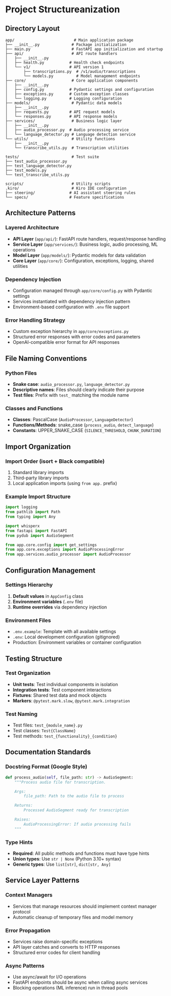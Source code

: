 # Project Structureanization

## Directory Layout

```
app/                          # Main application package
├── __init__.py              # Package initialization
├── main.py                  # FastAPI app initialization and startup
├── api/                     # API route handlers
│   ├── __init__.py
│   ├── health.py           # Health check endpoints
│   └── v1/                 # API version 1
│       ├── transcriptions.py  # /v1/audio/transcriptions
│       └── models.py          # Model management endpoints
├── core/                    # Core application components
│   ├── __init__.py
│   ├── config.py           # Pydantic settings and configuration
│   ├── exceptions.py       # Custom exception classes
│   └── logging.py          # Logging configuration
├── models/                  # Pydantic data models
│   ├── __init__.py
│   ├── requests.py         # API request models
│   └── responses.py        # API response models
├── services/                # Business logic layer
│   ├── __init__.py
│   ├── audio_processor.py  # Audio processing service
│   └── language_detector.py # Language detection service
└── utils/                   # Utility functions
    ├── __init__.py
    └── transcribe_utils.py  # Transcription utilities

tests/                       # Test suite
├── test_audio_processor.py
├── test_language_detector.py
├── test_models.py
└── test_transcribe_utils.py

scripts/                     # Utility scripts
.kiro/                       # Kiro IDE configuration
├── steering/               # AI assistant steering rules
└── specs/                  # Feature specifications
```

## Architecture Patterns

### Layered Architecture
- **API Layer** (`app/api/`): FastAPI route handlers, request/response handling
- **Service Layer** (`app/services/`): Business logic, audio processing, ML operations
- **Model Layer** (`app/models/`): Pydantic models for data validation
- **Core Layer** (`app/core/`): Configuration, exceptions, logging, shared utilities

### Dependency Injection
- Configuration managed through `app/core/config.py` with Pydantic settings
- Services instantiated with dependency injection pattern
- Environment-based configuration with `.env` file support

### Error Handling Strategy
- Custom exception hierarchy in `app/core/exceptions.py`
- Structured error responses with error codes and parameters
- OpenAI-compatible error format for API responses

## File Naming Conventions

### Python Files
- **Snake case**: `audio_processor.py`, `language_detector.py`
- **Descriptive names**: Files should clearly indicate their purpose
- **Test files**: Prefix with `test_` matching the module name

### Classes and Functions
- **Classes**: PascalCase (`AudioProcessor`, `LanguageDetector`)
- **Functions/Methods**: snake_case (`process_audio`, `detect_language`)
- **Constants**: UPPER_SNAKE_CASE (`SILENCE_THRESHOLD`, `CHUNK_DURATION`)

## Import Organization

### Import Order (isort + Black compatible)
1. Standard library imports
2. Third-party library imports
3. Local application imports (using `from app.` prefix)

### Example Import Structure
```python
import logging
from pathlib import Path
from typing import Any

import whisperx
from fastapi import FastAPI
from pydub import AudioSegment

from app.core.config import get_settings
from app.core.exceptions import AudioProcessingError
from app.services.audio_processor import AudioProcessor
```

## Configuration Management

### Settings Hierarchy
1. **Default values** in `AppConfig` class
2. **Environment variables** (`.env` file)
3. **Runtime overrides** via dependency injection

### Environment Files
- `.env.example`: Template with all available settings
- `.env`: Local development configuration (gitignored)
- Production: Environment variables or container configuration

## Testing Structure

### Test Organization
- **Unit tests**: Test individual components in isolation
- **Integration tests**: Test component interactions
- **Fixtures**: Shared test data and mock objects
- **Markers**: `@pytest.mark.slow`, `@pytest.mark.integration`

### Test Naming
- Test files: `test_{module_name}.py`
- Test classes: `Test{ClassName}`
- Test methods: `test_{functionality}_{condition}`

## Documentation Standards

### Docstring Format (Google Style)
```python
def process_audio(self, file_path: str) -> AudioSegment:
    """Process audio file for transcription.

    Args:
        file_path: Path to the audio file to process

    Returns:
        Processed AudioSegment ready for transcription

    Raises:
        AudioProcessingError: If audio processing fails
    """
```

### Type Hints
- **Required**: All public methods and functions must have type hints
- **Union types**: Use `str | None` (Python 3.10+ syntax)
- **Generic types**: Use `list[str]`, `dict[str, Any]`

## Service Layer Patterns

### Context Managers
- Services that manage resources should implement context manager protocol
- Automatic cleanup of temporary files and model memory

### Error Propagation
- Services raise domain-specific exceptions
- API layer catches and converts to HTTP responses
- Structured error codes for client handling

### Async Patterns
- Use async/await for I/O operations
- FastAPI endpoints should be async when calling async services
- Blocking operations (ML inference) run in thread pools
